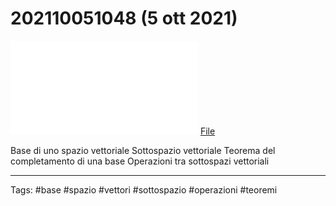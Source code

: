 # 202110051048 (5 ott 2021)
![](202110051048.pdf)
[File](202110051048.pdf)

Base di uno spazio vettoriale
Sottospazio vettoriale
Teorema del completamento di una base
Operazioni tra sottospazi vettoriali

---

Tags:
#base #spazio #vettori #sottospazio #operazioni #teoremi 
